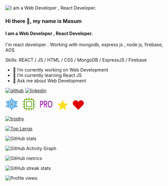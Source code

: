 ![I am a Web Developer , React Developer.](https://media.licdn.com/dms/image/D5616AQHmeDnOQUVgdA/profile-displaybackgroundimage-shrink_350_1400/0/1676825775050?e=1694649600&v=beta&t=iiOcuxqMeB2EAdei6PVBmkgQw2pr9H1ancc8cocKwBo)


### Hi there 👋, my name is Masum
#### I am a Web Developer , React Developer.

I'm react developer . Working with mongodb, express js , node js, firebase, AOS

Skills:  REACT / JS / HTML / CSS / MongoDB / ExpressJS / Firebase

- 🔭 I’m currently working on Web Development 
- 🌱 I’m currently learning React JS 
- 💬 Ask me about Web Development 


[<img src='https://cdn.jsdelivr.net/npm/simple-icons@3.0.1/icons/github.svg' alt='github' height='40'>](https://github.com/masumpost)  [<img src='https://cdn.jsdelivr.net/npm/simple-icons@3.0.1/icons/linkedin.svg' alt='linkedin' height='40'>](https://www.linkedin.com/in/masumpost/)  

<a href='https://archiveprogram.github.com/'><img src='https://raw.githubusercontent.com/acervenky/animated-github-badges/master/assets/acbadge.gif' width='40' height='40'></a> <a href='https://docs.github.com/en/developers'><img src='https://raw.githubusercontent.com/acervenky/animated-github-badges/master/assets/devbadge.gif' width='40' height='40'></a> <a href='https://github.com/pricing'><img src='https://raw.githubusercontent.com/acervenky/animated-github-badges/master/assets/pro.gif' width='40' height='40'></a> <a href='https://stars.github.com/'><img src='https://raw.githubusercontent.com/acervenky/animated-github-badges/master/assets/starbadge.gif' width='35' height='35'></a> <a href='https://docs.github.com/en/github/supporting-the-open-source-community-with-github-sponsors'><img src='https://raw.githubusercontent.com/acervenky/animated-github-badges/master/assets/sponsorbadge.gif' width='35' height='35'></a> 

[![trophy](https://github-profile-trophy.vercel.app/?username=masumpost)](https://github.com/ryo-ma/github-profile-trophy)

[![Top Langs](https://github-readme-stats.vercel.app/api/top-langs/?username=masumpost)](https://github.com/anuraghazra/github-readme-stats)

![GitHub stats](https://github-readme-stats.vercel.app/api?username=masumpost&show_icons=true&count_private=true)  

![GitHub Activity Graph](https://activity-graph.herokuapp.com/graph?username=masumpost)  

![GitHub metrics](https://metrics.lecoq.io/masumpost)  

![GitHub streak stats](https://streak-stats.demolab.com/?user=masumpost)  

![Profile views](https://gpvc.arturio.dev/masumpost)  
